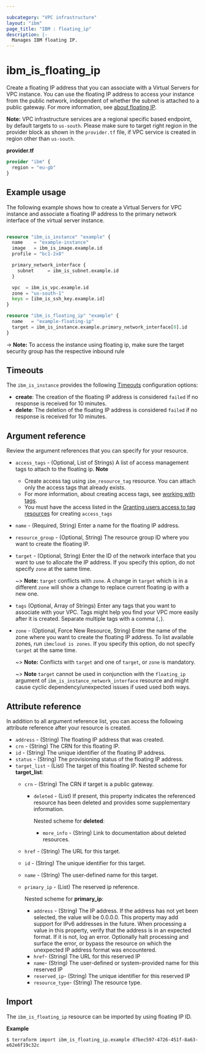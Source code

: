 ```yaml
---

subcategory: "VPC infrastructure"
layout: "ibm"
page_title: "IBM : floating_ip"
description: |-
  Manages IBM floating IP.
---
```


# ibm_is_floating_ip
Create a floating IP address that you can associate with a Virtual Servers for VPC instance. You can use the floating IP address to access your instance from the public network, independent of whether the subnet is attached to a public gateway. For more information, see [about floating IP](https://cloud.ibm.com/docs/vpc?topic=vpc-creating-a-vpc-using-the-rest-apis#create-floating-ip-api-tutorial).

**Note:** 
VPC infrastructure services are a regional specific based endpoint, by default targets to `us-south`. Please make sure to target right region in the provider block as shown in the `provider.tf` file, if VPC service is created in region other than `us-south`.

**provider.tf**

```terraform
provider "ibm" {
  region = "eu-gb"
}
```

## Example usage
The following example shows how to create a Virtual Servers for VPC instance and associate a floating IP address to the primary network interface of the virtual server instance.

```terraform

resource "ibm_is_instance" "example" {
  name    = "example-instance"
  image   = ibm_is_image.example.id
  profile = "bc1-2x8"

  primary_network_interface {
    subnet     = ibm_is_subnet.example.id
  }

  vpc  = ibm_is_vpc.example.id
  zone = "us-south-1"
  keys = [ibm_is_ssh_key.example.id]
}

resource "ibm_is_floating_ip" "example" {
  name   = "example-floating-ip"
  target = ibm_is_instance.example.primary_network_interface[0].id
}
```
  -> **Note:** To access the instance using floating ip, make sure the target security group has the respective inbound rule

## Timeouts
The `ibm_is_instance` provides the following [Timeouts](https://www.terraform.io/docs/language/resources/syntax.html) configuration options:

- **create**: The creation of the floating IP address is considered `failed` if no response is received for 10 minutes. 
- **delete**: The deletion of the floating IP address is considered `failed` if no response is received for 10 minutes. 


## Argument reference
Review the argument references that you can specify for your resource. 

- `access_tags`  - (Optional, List of Strings) A list of access management tags to attach to the floating ip. 
  **Note** 
  - Create access tag using `ibm_resource_tag` resource. You can attach only the access tags that already exists.
  - For more information, about creating access tags, see [working with tags](https://cloud.ibm.com/docs/account?topic=account-tag).
  - You must have the access listed in the [Granting users access to tag resources](https://cloud.ibm.com/docs/account?topic=account-access) for creating `access_tags`
- `name` - (Required, String) Enter a name for the floating IP address. 
- `resource_group` - (Optional, String) The resource group ID where you want to create the floating IP.
- `target` - (Optional, String) Enter the ID of the network interface that you want to use to allocate the IP address. If you specify this option, do not specify `zone` at the same time. 

  ~> **Note:** `target` conflicts with `zone`. A change in `target` which is in a different `zone` will show a change to replace current floating ip with a new one.
- `tags` (Optional, Array of Strings) Enter any tags that you want to associate with your VPC. Tags might help you find your VPC more easily after it is created. Separate multiple tags with a comma (`,`).
- `zone` - (Optional, Force New Resource, String) Enter the name of the zone where you want to create the floating IP address. To list available zones, run `ibmcloud is zones`. If you specify this option, do not specify `target` at the same time. 
  
  ~> **Note:** Conflicts with `target` and one of `target`, or `zone` is mandatory.

  ~> **Note**  `target` cannot be used in conjunction with the `floating_ip` argument of `ibm_is_instance_network_interface` resource and might cause cyclic dependency/unexpected issues if used used both ways.

## Attribute reference
In addition to all argument reference list, you can access the following attribute reference after your resource is created.

- `address` - (String) The floating IP address that was created. 
- `crn` - (String) The CRN for this floating IP. 
- `id` - (String) The unique identifier of the floating IP address. 
- `status` - (String) The provisioning status of the floating IP address.
- `target_list` - (List) The target of this floating IP.
    Nested scheme for **target_list**:
    - `crn` - (String) The CRN if target is a public gateway.
		- `deleted` - (List) If present, this property indicates the referenced resource has been deleted and provides some supplementary information.
		    
			Nested scheme for **deleted**:
  			- `more_info` - (String) Link to documentation about deleted resources.
    - `href` - (String) The URL for this target.
    - `id` - (String) The unique identifier for this target.
    - `name` - (String) The user-defined name for this target.
    - `primary_ip` - (List) The reserved ip reference.
    
      Nested scheme for **primary_ip**:
        - `address` - (String) The IP address. If the address has not yet been selected, the value will be 0.0.0.0. This property may add support for IPv6 addresses in the future. When processing a value in this property, verify that the address is in an expected format. If it is not, log an error. Optionally halt processing and surface the error, or bypass the resource on which the unexpected IP address format was encountered.
        - `href`- (String) The URL for this reserved IP
        - `name`- (String) The user-defined or system-provided name for this reserved IP
        - `reserved_ip`- (String) The unique identifier for this reserved IP
        - `resource_type`- (String) The resource type.

## Import
The `ibm_is_floating_ip` resource can be imported by using floating IP ID.

**Example**

```
$ terraform import ibm_is_floating_ip.example d7bec597-4726-451f-8a63-e62e6f19c32c
```
